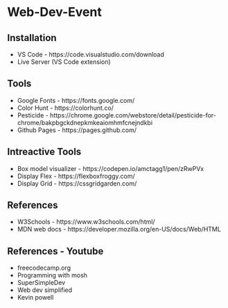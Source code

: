 # Web-Dev-Event

## Installation

<UL>
<LI>VS Code - https://code.visualstudio.com/download</LI>
<LI>Live Server (VS Code extension) </LI>
</UL>

## Tools

<UL>
<LI>Google Fonts - https://fonts.google.com/</LI>
<LI>Color Hunt - https://colorhunt.co/</LI>
<LI>Pesticide - https://chrome.google.com/webstore/detail/pesticide-for-chrome/bakpbgckdnepkmkeaiomhmfcnejndkbi</LI>
<LI>Github Pages - https://pages.github.com/</LI>
</UL>


## Intreactive Tools

<UL>
<LI>Box model visualizer - https://codepen.io/amctagg1/pen/zRwPVx</LI>
<LI>Display Flex - https://flexboxfroggy.com/</LI>
<LI>Display Grid - https://cssgridgarden.com/</LI>
</UL>


## References

<UL>
<LI>W3Schools - https://www.w3schools.com/html/</LI>
<LI>MDN web docs - https://developer.mozilla.org/en-US/docs/Web/HTML</LI>
</UL>

## References - Youtube

<UL>
<LI>freecodecamp.org</LI>
<LI>Programming with mosh</LI>
<LI>SuperSimpleDev</LI>
<LI>Web dev simplified</LI>
<LI>Kevin powell</LI>
</UL>


